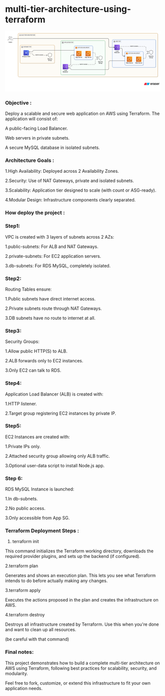# multi-tier-architecture-using-terraform

![image](https://github.com/Ahmed1337a/multi-tier-architecture-using-terraform/blob/64f2063f3b0a4c869ddcc20e9f26b8b5d73dccd0/%20multi%20tier%20diagram%20.png)


### Objective :

Deploy a scalable and secure web application on AWS using Terraform. The application will consist of:

A public-facing Load Balancer.

Web servers in private subnets.

A secure MySQL database in isolated subnets.

### Architecture Goals :

1.High Availability: Deployed across 2 Availability Zones.

2.Security: Use of NAT Gateways, private and isolated subnets.

3.Scalability: Application tier designed to scale (with count or ASG-ready).

4.Modular Design: Infrastructure components clearly separated.

### How deploy the project :
### Step1:

VPC is created with 3 layers of subnets across 2 AZs:

1.public-subnets: For ALB and NAT Gateways.

2.private-subnets: For EC2 application servers.

3.db-subnets: For RDS MySQL, completely isolated.

### Step2:
Routing Tables ensure:

1.Public subnets have direct internet access.

2.Private subnets route through NAT Gateways.

3.DB subnets have no route to internet at all.

### Step3:
Security Groups:

1.Allow public HTTP(S) to ALB.

2.ALB forwards only to EC2 instances.

3.Only EC2 can talk to RDS.

### Step4:

Application Load Balancer (ALB) is created with:

1.HTTP listener.

2.Target group registering EC2 instances by private IP.

### Step5:
EC2 Instances are created with:

1.Private IPs only.

2.Attached security group allowing only ALB traffic.

3.Optional user-data script to install Node.js app.

### Step 6:
RDS MySQL Instance is launched:

1.In db-subnets.

2.No public access.

3.Only accessible from App SG.


### Terraform Deployment Steps :

1. terraform init

This command initializes the Terraform working directory, downloads the required provider plugins, and sets up the backend (if configured).

2.terraform plan

Generates and shows an execution plan. This lets you see what Terraform intends to do before actually making any changes.

3.terraform apply

Executes the actions proposed in the plan and creates the infrastructure on AWS.

4.terraform destroy

Destroys all infrastructure created by Terraform. Use this when you're done and want to clean up all resources.

(be careful with that command)

### Final notes:

This project demonstrates how to build a complete multi-tier architecture on AWS using Terraform, following best practices for scalability, security, and modularity.

Feel free to fork, customize, or extend this infrastructure to fit your own application needs.



   

